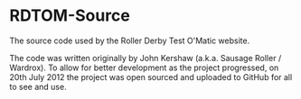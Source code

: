RDTOM-Source
============

The source code used by the Roller Derby Test O'Matic website.

The code was written originally by John Kershaw (a.k.a. Sausage Roller / Wardrox). To allow for better development as the project progressed, on 20th July 2012 the project was open sourced and uploaded to GitHub for all to see and use.